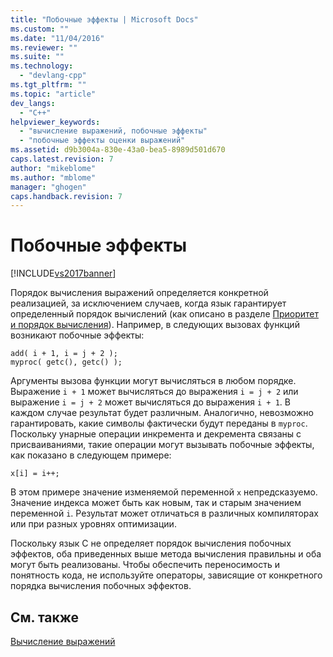 ```yaml
---
title: "Побочные эффекты | Microsoft Docs"
ms.custom: ""
ms.date: "11/04/2016"
ms.reviewer: ""
ms.suite: ""
ms.technology: 
  - "devlang-cpp"
ms.tgt_pltfrm: ""
ms.topic: "article"
dev_langs: 
  - "C++"
helpviewer_keywords: 
  - "вычисление выражений, побочные эффекты"
  - "побочные эффекты оценки выражений"
ms.assetid: d9b3004a-830e-43a0-bea5-8989d501d670
caps.latest.revision: 7
author: "mikeblome"
ms.author: "mblome"
manager: "ghogen"
caps.handback.revision: 7
---
```

# Побочные эффекты
[!INCLUDE[vs2017banner](../assembler/inline/includes/vs2017banner.md)]

Порядок вычисления выражений определяется конкретной реализацией, за исключением случаев, когда язык гарантирует определенный порядок вычислений \(как описано в разделе [Приоритет и порядок вычисления](../Topic/Precedence%20and%20Order%20of%20Evaluation.md)\).  Например, в следующих вызовах функций возникают побочные эффекты:  
  
```  
add( i + 1, i = j + 2 );  
myproc( getc(), getc() );  
```  
  
 Аргументы вызова функции могут вычисляться в любом порядке.  Выражение `i + 1` может вычисляться до выражения `i = j + 2` или выражение `i = j + 2` может вычисляться до выражения `i + 1`.  В каждом случае результат будет различным.  Аналогично, невозможно гарантировать, какие символы фактически будут переданы в `myproc`.  Поскольку унарные операции инкремента и декремента связаны с присваиваниями, такие операции могут вызывать побочные эффекты, как показано в следующем примере:  
  
```  
x[i] = i++;  
```  
  
 В этом примере значение изменяемой переменной `x` непредсказуемо.  Значение индекса может быть как новым, так и старым значением переменной `i`.  Результат может отличаться в различных компиляторах или при разных уровнях оптимизации.  
  
 Поскольку язык C не определяет порядок вычисления побочных эффектов, оба приведенных выше метода вычисления правильны и оба могут быть реализованы.  Чтобы обеспечить переносимость и понятность кода, не используйте операторы, зависящие от конкретного порядка вычисления побочных эффектов.  
  
## См. также  
 [Вычисление выражений](../Topic/Expression%20Evaluation%20\(C\).md)